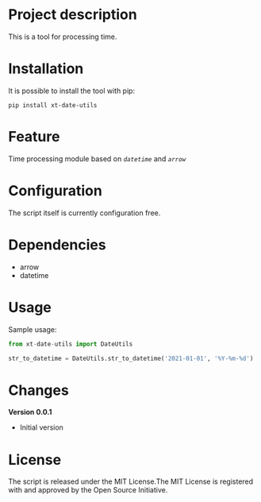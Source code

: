 # Project description

This is a tool for processing time.



# Installation

It is possible to install the tool with pip:

```
pip install xt-date-utils
```



# Feature

Time processing module based on *`datetime`* and *`arrow`*



# Configuration

The script itself is currently configuration free.



# Dependencies

- arrow
- datetime



# Usage

Sample usage:

```python
from xt-date-utils import DateUtils

str_to_datetime = DateUtils.str_to_datetime('2021-01-01', '%Y-%m-%d')
```



# Changes

**Version 0.0.1**

- Initial version



# License

The script is released under the MIT License.The MIT License is registered with and approved by the Open Source Initiative.
